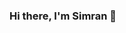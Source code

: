### Hi there, I'm Simran 👋

<!--
**SimranKushwaha/SimranKushwaha** is a ✨ _special_ ✨ repository because its `README.md` (this file) appears on your GitHub profile.

Here are some ideas to get you started:

- 🌱 I am PhD student with a keen interest in understanding all aspects of the bacteria Salmonella. My reseach investigates a number of facets of this pathogen involving its epidemiology, antimicrobial resistance, defense system against viruses, molecular biology and host-pathogen interaction. I aim to identify new avenues for developing effective treatments against the ESKAPE pathogens using the CRISPR-Cas system. My expertise lies in the fields of computational biology, microbiology and molecular biology. 
- 🌱 I’m currently learning ...
- 👯 I’m looking to collaborate on ...
- 🤔 I’m looking for help with ...
- 💬 Ask me about ...
- 📫 How to reach me: ...
- 😄 Pronouns: ...
- ⚡ Fun fact: ...
-->
